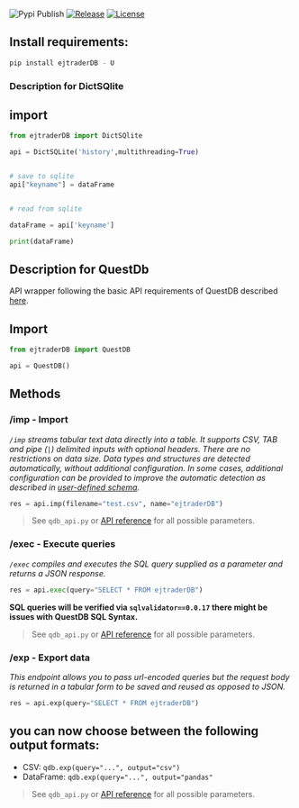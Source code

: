 ![Pypi Publish](https://github.com/ejtraderLabs/ejtraderDB/actions/workflows/python-publish.yml/badge.svg)
[![Release](https://img.shields.io/github/v/release/ejtraderLabs/ejtraderDB)](https://github.com/ejtraderLabs/ejtraderDB/releases/latest)  [![License](https://img.shields.io/github/license/ejtraderLabs/ejtraderDB)](https://github.com/ejtraderLabs/ejtraderDB/blob/master/LICENSE)

## Install requirements:

```sh
pip install ejtraderDB - U
```

### Description for DictSQlite

## import

```python
from ejtraderDB import DictSQlite

api = DictSQLite('history',multithreading=True)


# save to sqlite
api["keyname"] = dataFrame


# read from sqlite

dataFrame = api['keyname']

print(dataFrame)
```


## Description for QuestDb

API wrapper following the basic API requirements of QuestDB described [here](https://questdb.io/docs/reference/api/rest/).

## Import

```python
from ejtraderDB import QuestDB

api = QuestDB()
```

## Methods

### /imp - Import

*`/imp` streams tabular text data directly into a table. It supports CSV, TAB and pipe (`|`) delimited inputs with optional headers. There are no restrictions on data size. Data types and structures are detected automatically, without additional configuration. In some cases, additional configuration can be provided to improve the automatic detection as described in [user-defined schema](https://questdb.io/docs/reference/api/rest/#user-defined-schema).*

```py
res = api.imp(filename="test.csv", name="ejtraderDB")
```

> See `qdb_api.py` or [API reference](https://questdb.io/docs/reference/api/rest/#imp---import-data) for all possible parameters.

### /exec - Execute queries

*`/exec` compiles and executes the SQL query supplied as a parameter and returns a JSON response.*

```py
res = api.exec(query="SELECT * FROM ejtraderDB")
```

**SQL queries will be verified via `sqlvalidator==0.0.17` there might be issues with QuestDB SQL Syntax.**

> See `qdb_api.py` or [API reference](https://questdb.io/docs/reference/api/rest/#exec---execute-queries) for all possible parameters.

### /exp - Export data

*This endpoint allows you to pass url-encoded queries but the request body is returned in a tabular form to be saved and reused as opposed to JSON.*

```py
res = api.exp(query="SELECT * FROM ejtraderDB")
```

## you can now choose between the following output formats:
- CSV: `qdb.exp(query="...", output="csv")`
- DataFrame: `qdb.exp(query="...", output="pandas"`

> See `qdb_api.py` or [API reference](https://questdb.io/docs/reference/api/rest/#exp---export-data) for all possible parameters.
